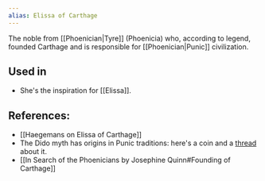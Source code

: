 ```yaml
---
alias: Elissa of Carthage
---
```


The noble from [[Phoenician|Tyre]] (Phoenicia) who, according to legend, founded Carthage and is responsible for [[Phoenician|Punic]] civilization. 

## Used in
- She's the inspiration for [[Elissa]]. 

## References:
- [[Haegemans on Elissa of Carthage]]
- The Dido myth has origins in Punic traditions: here's a coin and a [thread](https://twitter.com/profyarrow/status/1430565453072674817) about it. 
- [[In Search of the Phoenicians by Josephine Quinn#Founding of Carthage]]